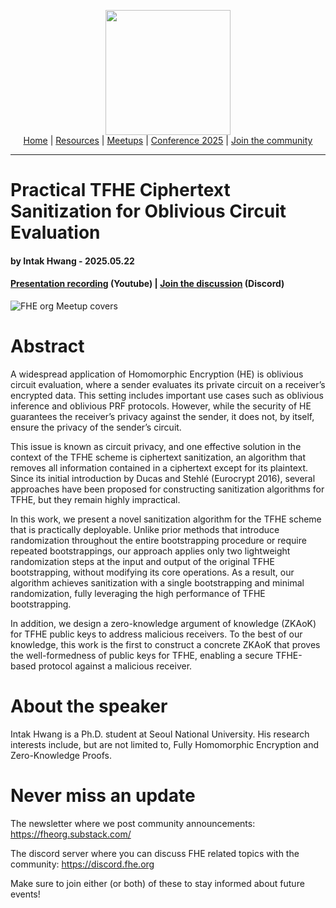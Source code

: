 <!-- Main header navigation -->
<p align="center">
  <img width="200" src="https://user-images.githubusercontent.com/5758427/180978488-db825482-5a58-4c7c-9589-c494a6f0be04.png"><br/>
  <a href="https://fhe-org.github.io">Home</a> | <a href="https://fhe-org.github.io/resources">Resources</a> | <a href="https://fhe-org.github.io/meetups/">Meetups</a> | <a href="https://fhe-org.github.io/conferences/conference-2025/">Conference 2025</a> | <a href="https://fhe-org.github.io/community">Join the community</a>
</p>
<hr/>
<!-- /Main header navigation -->

#  Practical TFHE Ciphertext Sanitization for Oblivious Circuit Evaluation
#### by Intak Hwang - 2025.05.22
#### <a href="https://www.youtube.com/playlist?list=PLnbmMskCVh1chnSM8Jjy6Nk3IH6fpn7MM">Presentation recording</a> (Youtube) | <a href="https://discord.fhe.org">Join the discussion</a> (Discord)

![FHE org Meetup covers](https://github.com/user-attachments/assets/c95a6e9a-56f4-4d79-a969-7bd606fe16c5)

# Abstract

A widespread application of Homomorphic Encryption (HE) is oblivious circuit evaluation, where a sender evaluates its private circuit on a receiver’s encrypted data. This setting includes important use cases such as oblivious inference and oblivious PRF protocols. However, while the security of HE guarantees the receiver’s privacy against the sender, it does not, by itself, ensure the privacy of the sender’s circuit.

This issue is known as circuit privacy, and one effective solution in the context of the TFHE scheme is ciphertext sanitization, an algorithm that removes all information contained in a ciphertext except for its plaintext. Since its initial introduction by Ducas and Stehlé (Eurocrypt 2016), several approaches have been proposed for constructing sanitization algorithms for TFHE, but they remain highly impractical.

In this work, we present a novel sanitization algorithm for the TFHE scheme that is practically deployable. Unlike prior methods that introduce randomization throughout the entire bootstrapping procedure or require repeated bootstrappings, our approach applies only two lightweight randomization steps at the input and output of the original TFHE bootstrapping, without modifying its core operations. As a result, our algorithm achieves sanitization with a single bootstrapping and minimal randomization, fully leveraging the high performance of TFHE bootstrapping.

In addition, we design a zero-knowledge argument of knowledge (ZKAoK) for TFHE public keys to address malicious receivers. To the best of our knowledge, this work is the first to construct a concrete ZKAoK that proves the well-formedness of public keys for TFHE, enabling a secure TFHE-based protocol against a malicious receiver.

# About the speaker

Intak Hwang is a Ph.D. student at Seoul National University. His research interests include, but are not limited to, Fully Homomorphic Encryption and Zero-Knowledge Proofs.

# Never miss an update

The newsletter where we post community announcements: https://fheorg.substack.com/

The discord server where you can discuss FHE related topics with the community: https://discord.fhe.org

Make sure to join either (or both) of these to stay informed about future events!
